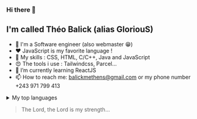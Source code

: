 ### Hi there 👋
## I'm called Théo Balick (alias GloriouS)

<!--
**Balick/Balick** is a ✨ _special_ ✨ repository because its `README.md` (this file) appears on your GitHub profile.

Here are some ideas to get you started:

- 🔭 I’m currently working on ...
- 🌱 I’m currently learning ...
- 👯 I’m looking to collaborate on ...
- 🤔 I’m looking for help with ...
- 💬 Ask me about ...
- 📫 How to reach me: ...
- 😄 Pronouns: ...
- ⚡ Fun fact: ...
-->

- 🥋 I'm a Software engineer (also webmaster 😁)
- ❤️ JavaScript is my favorite language !
- 👑 My skills : CSS, HTML, C/C++, Java and JavaScript
- 😍 The tools i use : Tailwindcss, Parcel... 
- 🌱 I’m currently learning ReactJS
- 📫 How to reach me: balickmethens@gmail.com or my phone number +243 971 799 413
<details>
<summary>My top languages</summary>

| Rank | Languages |
|-----:|-----------|
|     1| Javascript|
|     2| HTML&CSS  |
|     3| Java      |
|     4| C/C++     |
  
</details>

> The Lord, the Lord is my strength...
